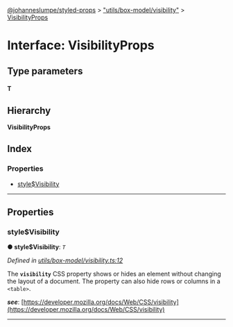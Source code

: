[@johanneslumpe/styled-props](../README.md) > ["utils/box-model/visibility"](../modules/_utils_box_model_visibility_.md) > [VisibilityProps](../interfaces/_utils_box_model_visibility_.visibilityprops.md)

# Interface: VisibilityProps

## Type parameters
#### T 
## Hierarchy

**VisibilityProps**

## Index

### Properties

* [style$Visibility](_utils_box_model_visibility_.visibilityprops.md#style_visibility)

---

## Properties

<a id="style_visibility"></a>

###  style$Visibility

**● style$Visibility**: *`T`*

*Defined in [utils/box-model/visibility.ts:12](https://github.com/johanneslumpe/styled-props/blob/8e709f1/src/utils/box-model/visibility.ts#L12)*

The **`visibility`** CSS property shows or hides an element without changing the layout of a document. The property can also hide rows or columns in a `<table>`.

*__see__*: [https://developer.mozilla.org/docs/Web/CSS/visibility](https://developer.mozilla.org/docs/Web/CSS/visibility)

___

